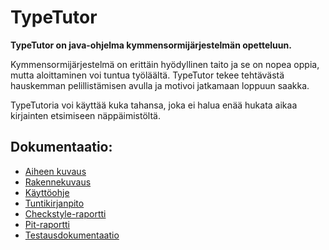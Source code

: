 # TypeTutor

**TypeTutor on java-ohjelma kymmensormijärjestelmän opetteluun.**

Kymmensormijärjestelmä on erittäin hyödyllinen taito ja se on nopea oppia, mutta aloittaminen voi tuntua työläältä. TypeTutor tekee tehtävästä hauskemman pelillistämisen avulla ja motivoi jatkamaan loppuun saakka.

TypeTutoria voi käyttää kuka tahansa, joka ei halua enää hukata aikaa kirjainten etsimiseen näppäimistöltä.

## Dokumentaatio:

* [Aiheen kuvaus](dokumentaatio/aiheenKuvausJaRakenne.md)
* [Rakennekuvaus](dokumentaatio/rakennekuvaus.md)
* [Käyttöohje](dokumentaatio/kayttoohjeet.md)
* [Tuntikirjanpito](dokumentaatio/tuntikirjanpito.md) 
* [Checkstyle-raportti](https://htmlpreview.github.io/?https://github.com/MelDv/TypeTutor/blob/master/dokumentaatio/site/checkstyle.html)
* [Pit-raportti](https://htmlpreview.github.io/?https://github.com/MelDv/TypeTutor/blob/master/dokumentaatio/pit/201610222324/index.html)
* [Testausdokumentaatio](dokumentaatio/testausdokumentaatio.md)
